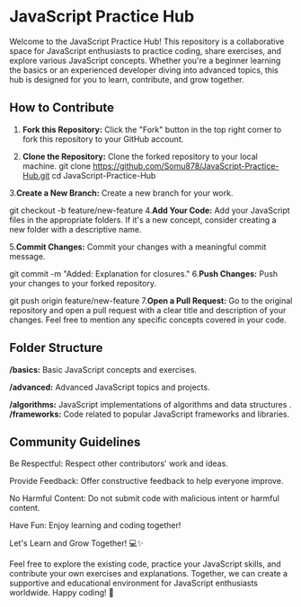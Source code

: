 # JavaScript Practice Hub

Welcome to the JavaScript Practice Hub! This repository is a collaborative space for JavaScript enthusiasts to practice coding, share exercises, and explore various JavaScript concepts. Whether you're a beginner learning the basics or an experienced developer diving into advanced topics, this hub is designed for you to learn, contribute, and grow together.

## How to Contribute

1. **Fork this Repository:**
   Click the "Fork" button in the top right corner to fork this repository to your GitHub account.

2. **Clone the Repository:**
   Clone the forked repository to your local machine.
   git clone https://github.com/Somu878/JavaScript-Practice-Hub.git
   cd JavaScript-Practice-Hub
   
3.**Create a New Branch:**
Create a new branch for your work.

git checkout -b feature/new-feature
4.**Add Your Code:**
Add your JavaScript files in the appropriate folders. If it's a new concept, consider creating a new folder with a descriptive name.

5.**Commit Changes:**
Commit your changes with a meaningful commit message.


git commit -m "Added: Explanation for closures."
6.**Push Changes:**
Push your changes to your forked repository.

git push origin feature/new-feature
7.**Open a Pull Request:**
Go to the original repository and open a pull request with a clear title and description of your changes. Feel free to mention any specific concepts covered in your code.

## Folder Structure

**/basics:** Basic JavaScript concepts and exercises.

**/advanced:** Advanced JavaScript topics and projects.

**/algorithms:** JavaScript implementations of algorithms and data structures
.
**/frameworks:** Code related to popular JavaScript frameworks and libraries.


## Community Guidelines

Be Respectful: Respect other contributors' work and ideas.

Provide Feedback: Offer constructive feedback to help everyone improve.

No Harmful Content: Do not submit code with malicious intent or harmful content.

Have Fun: Enjoy learning and coding together!

Let's Learn and Grow Together! 💻✨

Feel free to explore the existing code, practice your JavaScript skills, and contribute your own exercises and explanations. Together, we can create a supportive and educational environment for JavaScript enthusiasts worldwide. Happy coding! 🚀
